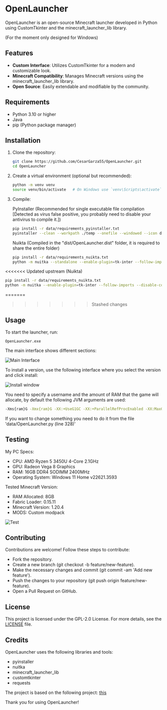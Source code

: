 # OpenLauncher

OpenLauncher is an open-source Minecraft launcher developed in Python using CustomTkinter and the minecraft_launcher_lib library.

(For the moment only designed for Windows)

## Features

- **Custom Interface**: Utilizes CustomTkinter for a modern and customizable look.
- **Minecraft Compatibility**: Manages Minecraft versions using the minecraft_launcher_lib library.
- **Open Source**: Easily extendable and modifiable by the community.

## Requirements

- Python 3.10 or higher
- Java
- pip (Python package manager)

## Installation

1. Clone the repository:
    ```bash
    git clone https://github.com/CesarGarza55/OpenLauncher.git
    cd OpenLauncher
    ```

2. Create a virtual environment (optional but recommended):
    ```bash
    python -m venv venv
    source venv/bin/activate   # On Windows use `venv\Scripts\activate`
    ```

3. Compile:
   
    PyInstaller (Recommended for single executable file compilation [Detected as virus false positive, you probably need to disable your antivirus to compile it.])
    ```bash
    pip install -r data/requirements_pyinstaller.txt
    pyinstaller --clean --workpath ./temp --onefile --windowed --icon data/icon.ico --distpath ./ --noconfirm data/OpenLauncher.py
    ```
    Nuikta (Compiled in the "dist/OpenLauncher.dist" folder, it is required to share the entire folder)
    ```bash
    pip install -r data/requirements_nuikta.txt
    python -m nuitka --standalone --enable-plugin=tk-inter --follow-imports --disable-console --windows-icon-from-ico=data/icon.ico --output-dir=dist data/OpenLauncher.py
    ```
<<<<<<< Updated upstream
   (Nuikta)
   ```bash
   pip install -r data/requirements_nuikta.txt
   python -m nuitka --enable-plugin=tk-inter --follow-imports --disable-console --windows-icon-from-ico=data/icon.ico data/OpenLauncher.py
   ```
=======
>>>>>>> Stashed changes

## Usage

To start the launcher, run: 
    
    OpenLauncher.exe

The main interface shows different sections:

![Main Interface](https://github.com/CesarGarza55/OpenLauncher/assets/168610828/3238a206-9881-455e-a3ee-277959aa6040)

To install a version, use the following interface where you select the version and click install:

![Install window](https://github.com/CesarGarza55/OpenLauncher/assets/168610828/027fa0bb-7526-4212-88e3-b1beb8612546)

You need to specify a username and the amount of RAM that the game will allocate, by default the following JVM arguments are used:

   ```bash
   -Xms{ram}G -Xmx{ram}G -XX:+UseG1GC -XX:+ParallelRefProcEnabled -XX:MaxGCPauseMillis=200 -XX:+UnlockExperimentalVMOptions -XX:+DisableExplicitGC -XX:+AlwaysPreTouch -XX:G1NewSizePercent=30 -XX:G1MaxNewSizePercent=40 -XX:G1HeapRegionSize=8M -XX:G1ReservePercent=20 -XX:G1HeapWastePercent=5 -XX:G1MixedGCCountTarget=4 -XX:InitiatingHeapOccupancyPercent=15 -XX:G1MixedGCLiveThresholdPercent=90 -XX:G1RSetUpdatingPauseTimePercent=5 -XX:SurvivorRatio=32 -XX:+PerfDisableSharedMem
   ```

If you want to change something you need to do it from the file 'data/OpenLauncher.py (line 328)'

## Testing
My PC Specs:
- CPU: AMD Ryzen 5 3450U 4-Core 2.1GHz
- GPU: Radeon Vega 8 Graphics
- RAM: 16GB DDR4 SODIMM 2400MHz
- Operating System: Windows 11 Home v22621.3593

Tested Minecraft Version:
- RAM Allocated: 8GB
- Fabric Loader: 0.15.11
- Minecraft Version: 1.20.4
- MODS: Custom modpack

![Test](https://github.com/CesarGarza55/OpenLauncher/assets/168610828/72b6c1f7-8da3-4f7d-8cdf-668621b3cb65)

## Contributing
Contributions are welcome! Follow these steps to contribute:

- Fork the repository.
- Create a new branch (git checkout -b feature/new-feature).
- Make the necessary changes and commit (git commit -am 'Add new feature').
- Push the changes to your repository (git push origin feature/new-feature).
- Open a Pull Request on GitHub.

## License
This project is licensed under the GPL-2.0 License. For more details, see the [LICENSE](https://github.com/CesarGarza55/OpenLauncher/blob/main/LICENSE) file.

## Credits
OpenLauncher uses the following libraries and tools:

- pyinstaller
- nuitka
- minecraft_launcher_lib
- customtkinter
- requests

The project is based on the following project: [this](https://github.com/Irr22/Minecraft-launcher)

Thank you for using OpenLauncher!
